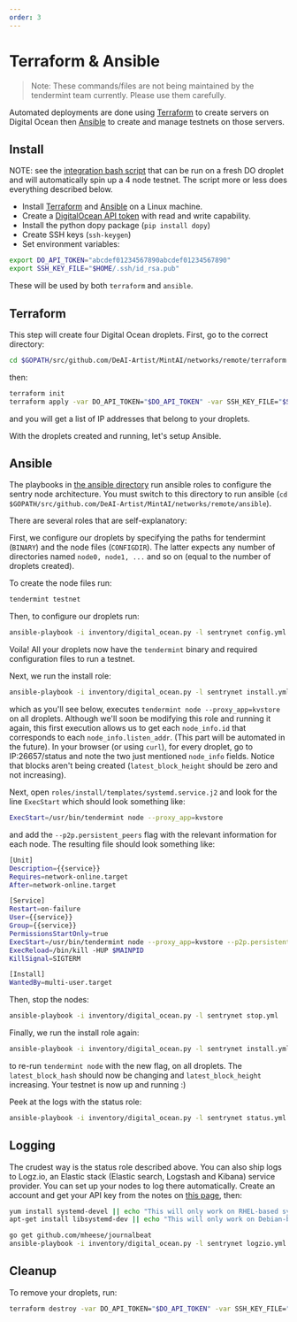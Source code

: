 ```yaml
---
order: 3
---
```


# Terraform & Ansible

> Note: These commands/files are not being maintained by the tendermint team currently. Please use them carefully.

Automated deployments are done using
[Terraform](https://www.terraform.io/) to create servers on Digital
Ocean then [Ansible](http://www.ansible.com/) to create and manage
testnets on those servers.

## Install

NOTE: see the [integration bash
script](https://github.com/DeAI-Artist/MintAI/blob/v0.34.x/networks/remote/integration.sh)
that can be run on a fresh DO droplet and will automatically spin up a 4
node testnet. The script more or less does everything described below.

- Install [Terraform](https://www.terraform.io/downloads.html) and
  [Ansible](http://docs.ansible.com/ansible/latest/installation_guide/intro_installation.html)
  on a Linux machine.
- Create a [DigitalOcean API
  token](https://cloud.digitalocean.com/settings/api/tokens) with read
  and write capability.
- Install the python dopy package (`pip install dopy`)
- Create SSH keys (`ssh-keygen`)
- Set environment variables:

```sh
export DO_API_TOKEN="abcdef01234567890abcdef01234567890"
export SSH_KEY_FILE="$HOME/.ssh/id_rsa.pub"
```

These will be used by both `terraform` and `ansible`.

## Terraform

This step will create four Digital Ocean droplets. First, go to the
correct directory:

```sh
cd $GOPATH/src/github.com/DeAI-Artist/MintAI/networks/remote/terraform
```

then:

```sh
terraform init
terraform apply -var DO_API_TOKEN="$DO_API_TOKEN" -var SSH_KEY_FILE="$SSH_KEY_FILE"
```

and you will get a list of IP addresses that belong to your droplets.

With the droplets created and running, let's setup Ansible.

## Ansible

The playbooks in [the ansible
directory](https://github.com/DeAI-Artist/MintAI/tree/v0.34.x/networks/remote/ansible)
run ansible roles to configure the sentry node architecture. You must
switch to this directory to run ansible
(`cd $GOPATH/src/github.com/DeAI-Artist/MintAI/networks/remote/ansible`).

There are several roles that are self-explanatory:

First, we configure our droplets by specifying the paths for tendermint
(`BINARY`) and the node files (`CONFIGDIR`). The latter expects any
number of directories named `node0, node1, ...` and so on (equal to the
number of droplets created).

To create the node files run:

```sh
tendermint testnet
```

Then, to configure our droplets run:

```sh
ansible-playbook -i inventory/digital_ocean.py -l sentrynet config.yml -e BINARY=$GOPATH/src/github.com/DeAI-Artist/MintAI/build/tendermint -e CONFIGDIR=$GOPATH/src/github.com/DeAI-Artist/MintAI/networks/remote/ansible/mytestnet
```

Voila! All your droplets now have the `tendermint` binary and required
configuration files to run a testnet.

Next, we run the install role:

```sh
ansible-playbook -i inventory/digital_ocean.py -l sentrynet install.yml
```

which as you'll see below, executes
`tendermint node --proxy_app=kvstore` on all droplets. Although we'll
soon be modifying this role and running it again, this first execution
allows us to get each `node_info.id` that corresponds to each
`node_info.listen_addr`. (This part will be automated in the future). In
your browser (or using `curl`), for every droplet, go to IP:26657/status
and note the two just mentioned `node_info` fields. Notice that blocks
aren't being created (`latest_block_height` should be zero and not
increasing).

Next, open `roles/install/templates/systemd.service.j2` and look for the
line `ExecStart` which should look something like:

```sh
ExecStart=/usr/bin/tendermint node --proxy_app=kvstore
```

and add the `--p2p.persistent_peers` flag with the relevant information
for each node. The resulting file should look something like:

```sh
[Unit]
Description={{service}}
Requires=network-online.target
After=network-online.target

[Service]
Restart=on-failure
User={{service}}
Group={{service}}
PermissionsStartOnly=true
ExecStart=/usr/bin/tendermint node --proxy_app=kvstore --p2p.persistent_peers=167b80242c300bf0ccfb3ced3dec60dc2a81776e@165.227.41.206:26656,3c7a5920811550c04bf7a0b2f1e02ab52317b5e6@165.227.43.146:26656,303a1a4312c30525c99ba66522dd81cca56a361a@159.89.115.32:26656,b686c2a7f4b1b46dca96af3a0f31a6a7beae0be4@159.89.119.125:26656
ExecReload=/bin/kill -HUP $MAINPID
KillSignal=SIGTERM

[Install]
WantedBy=multi-user.target
```

Then, stop the nodes:

```sh
ansible-playbook -i inventory/digital_ocean.py -l sentrynet stop.yml
```

Finally, we run the install role again:

```sh
ansible-playbook -i inventory/digital_ocean.py -l sentrynet install.yml
```

to re-run `tendermint node` with the new flag, on all droplets. The
`latest_block_hash` should now be changing and `latest_block_height`
increasing. Your testnet is now up and running :)

Peek at the logs with the status role:

```sh
ansible-playbook -i inventory/digital_ocean.py -l sentrynet status.yml
```

## Logging

The crudest way is the status role described above. You can also ship
logs to Logz.io, an Elastic stack (Elastic search, Logstash and Kibana)
service provider. You can set up your nodes to log there automatically.
Create an account and get your API key from the notes on [this
page](https://app.logz.io/#/dashboard/data-sources/Filebeat), then:

```sh
yum install systemd-devel || echo "This will only work on RHEL-based systems."
apt-get install libsystemd-dev || echo "This will only work on Debian-based systems."

go get github.com/mheese/journalbeat
ansible-playbook -i inventory/digital_ocean.py -l sentrynet logzio.yml -e LOGZIO_TOKEN=ABCDEFGHIJKLMNOPQRSTUVWXYZ012345
```

## Cleanup

To remove your droplets, run:

```sh
terraform destroy -var DO_API_TOKEN="$DO_API_TOKEN" -var SSH_KEY_FILE="$SSH_KEY_FILE"
```
